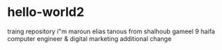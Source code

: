 # hello-world2
traing repository
i"m maroun elias tanous from shalhoub gameel 9 haifa
computer engineer & digital marketing
additional change
